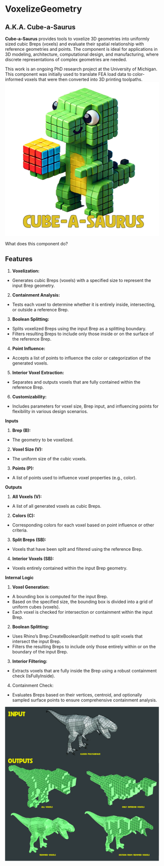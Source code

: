 # VoxelizeGeometry 
## A.K.A. Cube-a-Saurus

**Cube-a-Saurus** provides tools to voxelize 3D geometries into uniformly sized cubic Breps (voxels) and evaluate their spatial relationship with reference geometries and points. The component is ideal for applications in 3D modeling, architecture, computational design, and manufacturing, where discrete representations of complex geometries are needed.

This work is an ongoing PhD research project at the University of Michigan. This component was initially used to translate FEA load data to color-informed voxels that were then converted into 3D printing toolpaths. 
![Cube-a-Saurus](https://github.com/ChristopherVoltl/VoxelizeGeometry/blob/master/assets/cube-a-sarous.jpg)

What does this component do? 

## Features
1. **Voxelization:**
  - Generates cubic Breps (voxels) with a specified size to represent the input Brep geometry.
2. **Containment Analysis:**
  - Tests each voxel to determine whether it is entirely inside, intersecting, or outside a reference Brep.
3. **Boolean Splitting:**
  - Splits voxelized Breps using the input Brep as a splitting boundary.
  - Filters resulting Breps to include only those inside or on the surface of the reference Brep.
4. **Point Influence:**
  - Accepts a list of points to influence the color or categorization of the generated voxels.
5. **Interior Voxel Extraction:**
  - Separates and outputs voxels that are fully contained within the reference Brep.
6. **Customizability:**
  - Includes parameters for voxel size, Brep input, and influencing points for flexibility in various design scenarios.

**Inputs**
1. **Brep (B):**
  - The geometry to be voxelized.
2. **Voxel Size (V):**
  - The uniform size of the cubic voxels.
3. **Points (P):**
  - A list of points used to influence voxel properties (e.g., color).

**Outputs**
1. **All Voxels (V):**
  - A list of all generated voxels as cubic Breps.
2. **Colors (C):**
  - Corresponding colors for each voxel based on point influence or other criteria.
3. **Split Breps (SB):**
  - Voxels that have been split and filtered using the reference Brep.
4. **Interior Voxels (SB):**
  - Voxels entirely contained within the input Brep geometry.

**Internal Logic**

1. **Voxel Generation:**

  - A bounding box is computed for the input Brep.
  - Based on the specified size, the bounding box is divided into a grid of uniform cubes (voxels).
  - Each voxel is checked for intersection or containment within the input Brep.

2. **Boolean Splitting:**

  - Uses Rhino’s Brep.CreateBooleanSplit method to split voxels that intersect the input Brep.
  - Filters the resulting Breps to include only those entirely within or on the boundary of the input Brep.

3. **Interior Filtering:**

  - Extracts voxels that are fully inside the Brep using a robust containment check (IsFullyInside).

4. Containment Check:

  - Evaluates Breps based on their vertices, centroid, and optionally sampled surface points to ensure comprehensive containment analysis.

![Component Features](https://github.com/ChristopherVoltl/VoxelizeGeometry/blob/master/assets/1Artboard%201-100.jpg)

